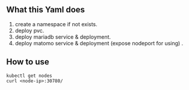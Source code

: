 ## What this Yaml does
1. create a namespace if not exists.
2. deploy pvc.
3. deploy mariadb service & deployment.
4. deploy matomo service & deployment (expose nodeport for using) .

## How to use
```
kubectl get nodes
curl <node-ip>:30780/
```
